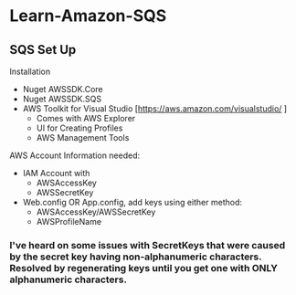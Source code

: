 # Learn-Amazon-SQS

## SQS Set Up

Installation
- Nuget AWSSDK.Core
- Nuget AWSSDK.SQS
- AWS Toolkit for Visual Studio [https://aws.amazon.com/visualstudio/ ]
  - Comes with AWS Explorer
  - UI for Creating Profiles
  - AWS Management Tools

AWS Account Information needed:
  - IAM Account with
    - AWSAccessKey
    - AWSSecretKey
  - Web.config OR App.config, add keys using either method: 
    - AWSAccessKey/AWSSecretKey 
    - AWSProfileName
    
 ### I've heard on some issues with SecretKeys that were caused by the secret key having non-alphanumeric characters.  Resolved by regenerating keys until you get one with ONLY alphanumeric characters.
